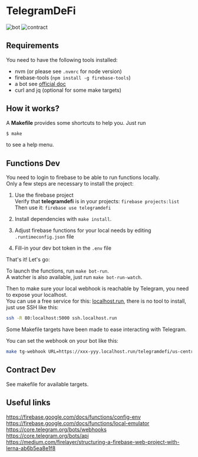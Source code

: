 # TelegramDeFi

![bot](https://github.com/FrenchyPeanut/TelegramDeFi/workflows/bot/badge.svg)
![contract](https://github.com/FrenchyPeanut/TelegramDeFi/workflows/contract/badge.svg)

## Requirements

You need to have the following tools installed:

- nvm (or please see `.nvmrc` for node version)
- firebase-tools (`npm install -g firebase-tools`)
- a bot see [official doc](https://core.telegram.org/bots#creating-a-new-bot)
- curl and jq (optional for some make targets)

## How it works?

A **Makefile** provides some shortcuts to help you. Just run

```bash
$ make
```

to see a help menu.

## Functions Dev

You need to login to firebase to be able to run functions locally.  
Only a few steps are necessary to install the project:

1. Use the firebase project  
   Verify that **telegramdefi** is in your projects: `firebase projects:list`  
   Then use it: `firebase use telegramdefi`

2. Install dependencies with `make install`.

3. Adjust firebase functions for your local needs by editing `.runtimeconfig.json` file

4. Fill-in your dev bot token in the `.env` file

That's it! Let's go:

To launch the functions, run `make bot-run`.  
A watcher is also available, just run `make bot-run-watch`.

Then to make sure your local webhook is reachable by Telegram, you need to expose your
localhost.  
You can use a free service for this: [localhost.run](http://localhost.run/),
there is no tool to install, just use SSH like this:

```bash
ssh -R 80:localhost:5000 ssh.localhost.run
```

Some Makefile targets have been made to ease interacting with Telegram.

You can set the webhook on your bot like this:

```bash
make tg-webhook URL=https://xxx-yyy.localhost.run/telegramdefi/us-central1/webhook
```

## Contract Dev

See makefile for available targets.

## Useful links

https://firebase.google.com/docs/functions/config-env  
https://firebase.google.com/docs/functions/local-emulator  
https://core.telegram.org/bots/webhooks  
https://core.telegram.org/bots/api  
https://medium.com/firelayer/structuring-a-firebase-web-project-with-lerna-ab6b5ea8e1f8
